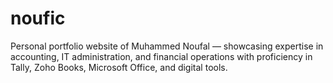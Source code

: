# noufic
Personal portfolio website of Muhammed Noufal — showcasing expertise in accounting, IT administration, and financial operations with proficiency in Tally, Zoho Books, Microsoft Office, and digital tools.
